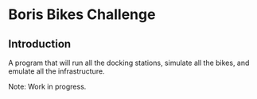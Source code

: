 # Boris Bikes Challenge

## Introduction

A program that will run all the docking stations, simulate all the bikes, and emulate all the infrastructure.

Note: Work in progress.